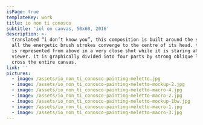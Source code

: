 ```yaml
---
isPage: true
templateKey: work
title: io non ti conosco
subtitle: 'iol on canvas, 50x60, 2016'
description: >-
  translated “i don’t know you”, this composition is built around the subject as
  all the energetic brush strokes converge to the centre of its head. the figure
  is represented from above in a very close shot while it is staring at the
  viewer. it is graphically divided into four parts by strong oblique lines that
  cross the entire canvas.
link: ''
pictures:
  - image: /assets/io_non_ti_conosco-painting-meletto.jpg
  - image: /assets/io_non_ti_conosco-painting-meletto-mockup-2.jpg
  - image: /assets/io_non_ti_conosco-painting-meletto-macro-4.jpg
  - image: /assets/io_non_ti_conosco-painting-meletto-macro-2.jpg
  - image: /assets/io_non_ti_conosco-painting-meletto-mockup-1bw.jpg
  - image: /assets/io_non_ti_conosco-painting-meletto-macro-1.jpg
  - image: /assets/io_non_ti_conosco-painting-meletto-macro-3.jpg
---
```


